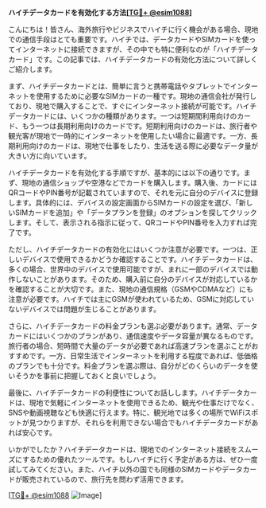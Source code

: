 **ハイチデータカードを有効化する方法[[TG💪+ @esim1088](https://t.me/s/esim1088)]**

こんにちは！皆さん、海外旅行やビジネスでハイチに行く機会がある場合、現地での通信手段はとても重要です。ハイチでは、データカードやSIMカードを使ってインターネットに接続できますが、その中でも特に便利なのが「ハイチデータカード」です。この記事では、ハイチデータカードの有効化方法について詳しくご紹介します。

まず、ハイチデータカードとは、簡単に言うと携帯電話やタブレットでインターネットを使用するために必要なSIMカードの一種です。現地の通信会社が発行しており、現地で購入することで、すぐにインターネット接続が可能です。ハイチデータカードには、いくつかの種類があります。一つは短期間利用向けのカード、もう一つは長期利用向けのカードです。短期利用向けのカードは、旅行者や観光客が現地で一時的にインターネットを使用したい場合に最適です。一方、長期利用向けのカードは、現地で仕事をしたり、生活を送る際に必要なデータ量が大きい方に向いています。

ハイチデータカードを有効化する手順ですが、基本的には以下の通りです。まず、現地の通信ショップや空港などでカードを購入します。購入後、カードにはQRコードやPIN番号が記載されていますので、それを元に自分のデバイスに登録します。具体的には、デバイスの設定画面からSIMカードの設定を選び、「新しいSIMカードを追加」や「データプランを登録」のオプションを探してクリックします。そして、表示される指示に従って、QRコードやPIN番号を入力すれば完了です。

ただし、ハイチデータカードの有効化にはいくつか注意が必要です。一つは、正しいデバイスで使用できるかどうか確認することです。ハイチデータカードは、多くの場合、世界中のデバイスで使用可能ですが、まれに一部のデバイスでは動作しないことがあります。そのため、購入前に自分のデバイスが対応しているかを確認することが大切です。また、現地の通信規格（GSMやCDMAなど）にも注意が必要です。ハイチでは主にGSMが使われているため、GSMに対応していないデバイスでは問題が生じることがあります。

さらに、ハイチデータカードの料金プランも選ぶ必要があります。通常、データカードにはいくつかのプランがあり、通信速度やデータ容量が異なるものです。旅行者の場合、短時間で大量のデータが必要であれば高速プランを選ぶことがおすすめです。一方、日常生活でインターネットを利用する程度であれば、低価格のプランでも十分です。料金プランを選ぶ際は、自分がどのくらいのデータを使いそうかを事前に把握しておくと良いでしょう。

最後に、ハイチデータカードの利便性についてお話しします。ハイチデータカードは、現地で気軽にインターネットを使用できるため、観光や仕事だけでなく、SNSや動画視聴なども快適に行えます。特に、観光地では多くの場所でWiFiスポットが見つかりますが、それらを利用できない場合でもハイチデータカードがあれば安心です。

いかがでしたか？ハイチデータカードは、現地でのインターネット接続をスムーズにするための優れたツールです。もしハイチに行く予定がある方は、ぜひ一度試してみてください。また、ハイチ以外の国でも同様のSIMカードやデータカードが販売されているので、旅行先を問わず活用できます。

[[TG💪+ @esim1088](https://t.me/s/esim1088) ![Image](https://i.postimg.cc/Y0z9fWf4/image.png)]